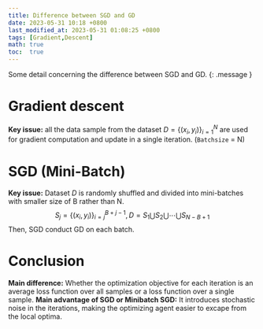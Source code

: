 ```yaml
---
title: Difference between SGD and GD
date: 2023-05-31 10:18 +0800
last_modified_at: 2023-05-31 01:08:25 +0800
tags: [Gradient,Descent]
math: true
toc:  true
---
```

Some detail concerning the difference between SGD and GD.
{: .message }

# Gradient descent 
**Key issue:** all the data sample from the dataset $D = \{(x_i,y_i)\}^N_{i=1}$ are used for gradient computation and update in a single iteration.  (``Batchsize`` = N)
# SGD (Mini-Batch)
**Key issue:**  Dataset $D$ is randomly shuffled and divided into mini-batches with smaller size of B rather than N. 
$$
S_j=\{(x_i,y_i)\}_{i=j}^{B+j-1}, D = S_1\bigcup S_2\bigcup \cdots\bigcup S_{N-B+1}
$$
Then, SGD conduct GD on each batch. 
# Conclusion
**Main difference:** Whether the optimization objective for each iteration is an average loss function over all samples or a loss function over a single sample.
**Main advantage of SGD or Minibatch SGD:**  It introduces stochastic noise in the iterations, making the optimizing agent easier to excape from the local optima.